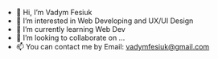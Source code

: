 - 👋 Hi, I’m Vadym Fesiuk
- 👀 I’m interested in Web Developing and UX/UI Design
- 🌱 I’m currently learning Web Dev
- 💞️ I’m looking to collaborate on ...
- 📫 You can contact me by Email: vadymfesiuk@gmail.com

<!---
VadymFES/VadymFES is a ✨ special ✨ repository because its `README.md` (this file) appears on your GitHub profile.
You can click the Preview link to take a look at your changes.
--->
